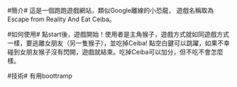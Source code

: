 #簡介#
這是一個跑跑遊戲網站，類似Google離線的小恐龍，
遊戲名稱取為Escape from Reality And Eat Ceiba。

#如何使用#
點start後，遊戲開始！使用者是主角猴子，遊戲方式就如同遊戲方式一樣，要逃離女朋友（另一隻猴子），並吃掉Ceiba!
點空白鍵可以跳躍，如果不幸碰到女朋友猴子沒有閃開，遊戲就結束。吃掉Ceiba可以加分，但不吃不會怎麼樣。


#技術#
有用boottramp

